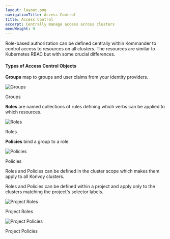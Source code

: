 ```yaml
---
layout: layout.pug
navigationTitle: Access Control
title: Access Control
excerpt: Centrally manage access across clusters
menuWeight: 9
---
```


Role-based authorization can be defined centrally within Kommander to control access to resources on all clusters. The resources are similar to Kubernetes RBAC but with some crucial differences.

#### Types of Access Control Objects

**Groups** map to groups and user claims from your identity providers.

![Groups](/ksphere/kommander/img/Access-control-groups-table.png)

Groups

**Roles** are named collections of rules defining which verbs can be applied to which resources.

![Roles](/ksphere/kommander/img/Access-control-roles-table.png)

Roles

**Policies** bind a group to a role

![Policies](/ksphere/kommander/img/Access-control-policies-table.png)

Policies

Roles and Policies can be defined in the cluster scope which makes them apply to all Konvoy clusters.

Roles and Policies can be defined within a project and apply only to the clusters matching the project's selector labels.

![Project Roles](/ksphere/kommander/img/Project-roles-table.png)

Project Roles

![Project Policies](/ksphere/kommander/img/Project-policies-table.png)

Project Policies
